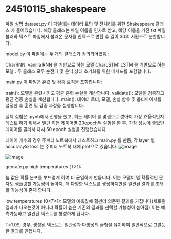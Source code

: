 # 24510115_shakespeare

파일 설명
dataset.py
이 파일에는 데이터 로딩 및 전처리를 위한 Shakespeare 클래스 가 들어있습니다.
해당 클래스는 파일 이름을 인자로 받고, 해당 이름을 가진 txt 파일  불러와 텍스트 파일에서 불러온 문자를 인덱스로 변환 후 길이 30의 시퀀스로 분할합니다.

model.py
이 파일에는 두 개의 클래스가 정의되어있음 :

CharRNN: vanilla RNN 을 기반으로 하는 모델
CharLSTM: LSTM 을 기반으로 하는 모델 .
두 클래스 모두 순전파 및 은닉 상태 초기화를 위한 메서드를 포함합니다.


main.py
이 파일은 훈련 및 검증 로직을 포함합니다:

train(): 모델을 훈련시키고 평균 훈련 손실을 계산합니다.
validate(): 모델을 검증하고 평균 검증 손실을 계산합니다.
main(): 데이터 로더, 모델, 손실 함수 및 옵티마이저를 설정한 후 훈련 및 검증 과정을 실행합니다.

실제 실험은 ipynb에서 진행을 했고, 히든 레이어 를 몇겹으로 쌓아야 가장 효율적인지 테스트 하기 위해서 일단 히든 레이어별 20epoch씩 실험을 한 후.
가장 성능이 좋았던 레이어를 골라서 다시 50 epoch 실험을 진행했습니다.

레이어 개수의 경우 주피터 노트북에서 테스트하고 main.py 를 만듬, 각 layer 별 accuracy와 loss 는 주피터 노트북 내에 plot으로 있습니다. 
![image](https://github.com/hansanghooon/24510115_shakespeare/assets/132417290/b2ffa9ae-e6e0-4ec2-a6ac-db260ade5baf)

![image](https://github.com/hansanghooon/24510115_shakespeare/assets/132417290/e39ba979-6bb6-407d-a75c-1f5c11e2a0c2)


genrate.py
high temperatures (T>1):

높 값은 확률 분포를 부드럽게 하여 더 균일하게 만듭니다. 이는 모델이 덜 확률적인 문자도 샘플링할 가능성이 높아져, 더 다양한 텍스트를 생성하지만덜 일관된 결과를 초래할 가능성이 존재 합니다.


low temperatures (0<𝑇<1):
모델의 예측값에 훨씬더 의존된 결과를 가집니다(새로운 결과가 나오는것이 아니라 확률이 높은 기존의 결과를 선택할 가능성이 높아짐) 이는 예측가능하고 일관된 텍스트를 형성하게 됩니다.



T=1.0인 경우, 생성된 텍스트는 일관성과 다양성의 균형을 유지하여 일반적으로 그럴듯한 결과를 만듭니다.
